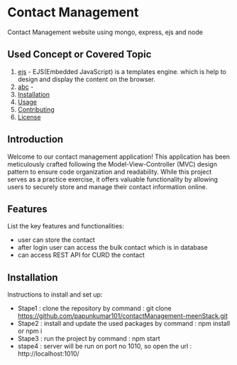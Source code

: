 
# Contact Management

 Contact Management website using  mongo, express, ejs and node

## Used Concept or Covered Topic

1. [ejs](#https://www.npmjs.com/package/ejs) - EJS(Embedded JavaScript) is a templates engine. which is help to design and display the content on the browser.
2. [abc](#features) - 
3. [Installation](#installation)
4. [Usage](#usage)
5. [Contributing](#contributing)
6. [License](#license)

## Introduction

Welcome to our contact management application! This application has been meticulously crafted following the Model-View-Controller (MVC) design pattern to ensure code organization and readability. While this project serves as a practice exercise, it offers valuable functionality by allowing users to securely store and manage their contact information online.

## Features

List the key features and functionalities:

- user can store the contact
- after login user can access the bulk contact which is in database
- can access REST API for CURD the contact

## Installation

Instructions to install and set up:

- Stape1 : clone the repository by command : git clone https://github.com/papunkumar101/contactManagement-meenStack.git
- Stape2 : install and update the used packages by command : npm install or npm i
- Stape3 : run the project by command : npm start
- stape4 : server will be run on port no 1010, so open the url : http://localhost:1010/
